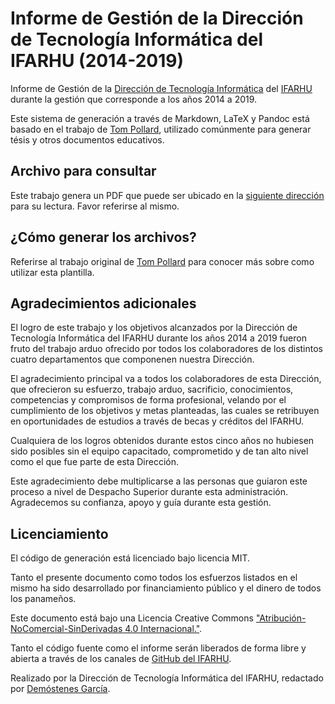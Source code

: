 # Informe de Gestión de la Dirección de Tecnología Informática del IFARHU (2014-2019)

Informe de Gestión de la [Dirección de Tecnología Informática](http://ifarhu.github.io) del [IFARHU](https://ifarhu.gob.pa) durante la gestión que corresponde a los años 2014 a 2019.

Este sistema de generación a través de Markdown, LaTeX y Pandoc está basado en el trabajo de [Tom Pollard](https://github.com/tompollard/phd_thesis_markdown), utilizado comúnmente para generar tésis y otros documentos educativos.

## Archivo para consultar

Este trabajo genera un PDF que puede ser ubicado en la [siguiente dirección](https://github.com/IFARHU/DTI-Informe-de-Gestion-2014-2019/blob/master/output/DTI_Informe_Gestion_2014-2019.pdf) para su lectura. Favor referirse al mismo.

## ¿Cómo generar los archivos?

Referirse al trabajo original de [Tom Pollard](https://github.com/tompollard/phd_thesis_markdown) para conocer más sobre como utilizar esta plantilla.

## Agradecimientos adicionales

El logro de este trabajo y los objetivos alcanzados por la Dirección de Tecnología Informática del IFARHU durante los años 2014 a 2019 fueron fruto del trabajo arduo ofrecido por todos los colaboradores de los distintos cuatro departamentos que componenen nuestra Dirección.

El agradecimiento principal va a todos los colaboradores de esta Dirección, que ofrecieron su esfuerzo, trabajo arduo, sacrificio, conocimientos, competencias y compromisos de forma profesional, velando por el cumplimiento de los objetivos y metas planteadas, las cuales se retribuyen en oportunidades de estudios a través de becas y créditos del IFARHU.

Cualquiera de los logros obtenidos durante estos cinco años no hubiesen sido posibles sin el equipo capacitado, comprometido y de tan alto nivel como el que fue parte de esta Dirección.

Este agradecimiento debe multiplicarse a las personas que guiaron este proceso a nivel de Despacho Superior durante esta administración. Agradecemos su confianza, apoyo y guía durante esta gestión.

## Licenciamiento

El código de generación está licenciado bajo licencia MIT.

Tanto el presente documento como todos los esfuerzos listados en el mismo ha sido desarrollado por financiamiento público y el dinero de todos los panameños.

Este documento está bajo una Licencia Creative Commons ["Atribución-NoComercial-SinDerivadas 4.0 Internacional."](http://creativecommons.org/licenses/by-nc-nd/4.0/).

Tanto el código fuente como el informe serán liberados de forma libre y abierta a través de los canales de [GitHub del IFARHU](https://github.com/IFARHU).

Realizado por la Dirección de Tecnología Informática del IFARHU, redactado por [Demóstenes García](https://demogar.com).
